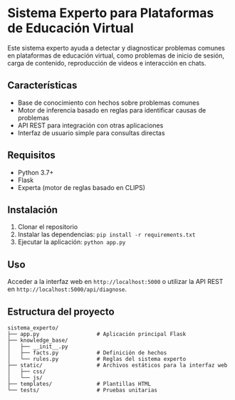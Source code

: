 # Sistema Experto para Plataformas de Educación Virtual

Este sistema experto ayuda a detectar y diagnosticar problemas comunes en plataformas de educación virtual, como problemas de inicio de sesión, carga de contenido, reproducción de videos e interacción en chats.

## Características

- Base de conocimiento con hechos sobre problemas comunes
- Motor de inferencia basado en reglas para identificar causas de problemas
- API REST para integración con otras aplicaciones
- Interfaz de usuario simple para consultas directas

## Requisitos

- Python 3.7+
- Flask
- Experta (motor de reglas basado en CLIPS)

## Instalación

1. Clonar el repositorio
2. Instalar las dependencias: `pip install -r requirements.txt`
3. Ejecutar la aplicación: `python app.py`

## Uso

Acceder a la interfaz web en `http://localhost:5000` o utilizar la API REST en `http://localhost:5000/api/diagnose`.

## Estructura del proyecto

```
sistema_experto/
├── app.py                  # Aplicación principal Flask
├── knowledge_base/
│   ├── __init__.py
│   ├── facts.py            # Definición de hechos
│   └── rules.py            # Reglas del sistema experto
├── static/                 # Archivos estáticos para la interfaz web
│   ├── css/
│   └── js/
├── templates/              # Plantillas HTML
└── tests/                  # Pruebas unitarias
```
